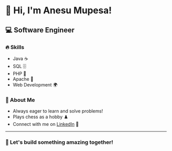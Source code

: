 # 👋 Hi, I'm Anesu Mupesa!

## 💻 Software Engineer

### 🔥 Skills
- Java ☕
- SQL 🗄️
- PHP 🐘
- Apache 🚦
- Web Development 🌍

### 🎯 About Me
- Always eager to learn and solve problems!
- Plays chess as a hobby ♟️
- Connect with me on [LinkedIn](https://linkedin.com/anesu-mupesa) 🔗

---

### 🚀 Let's build something amazing together!

